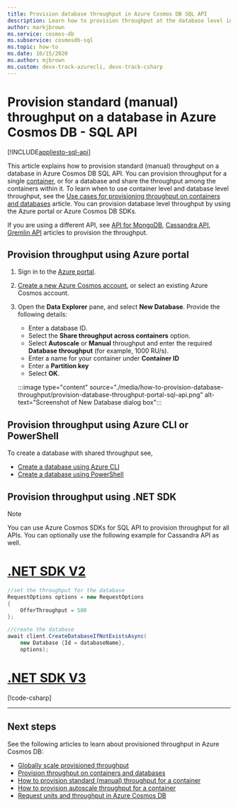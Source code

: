 ```yaml
---
title: Provision database throughput in Azure Cosmos DB SQL API
description: Learn how to provision throughput at the database level in Azure Cosmos DB SQL API using Azure portal, CLI, PowerShell and various other SDKs. 
author: markjbrown
ms.service: cosmos-db
ms.subservice: cosmosdb-sql
ms.topic: how-to
ms.date: 10/15/2020
ms.author: mjbrown 
ms.custom: devx-track-azurecli, devx-track-csharp
---
```


# Provision standard (manual) throughput on a database in Azure Cosmos DB - SQL API
[!INCLUDE[appliesto-sql-api](includes/appliesto-sql-api.md)]

This article explains how to provision standard (manual) throughput on a database in Azure Cosmos DB SQL API. You can provision throughput for a single [container](how-to-provision-container-throughput.md), or for a database and share the throughput among the containers within it. To learn when to use container level and database level throughput, see the [Use cases for provisioning throughput on containers and databases](set-throughput.md) article. You can provision database level throughput by using the Azure portal or Azure Cosmos DB SDKs.

If you are using a different API, see [API for MongoDB](mongodb/how-to-provision-throughput-mongodb.md), [Cassandra API](cassandra/how-to-provision-throughput-cassandra.md), [Gremlin API](how-to-provision-throughput-gremlin.md) articles to provision the throughput.

## Provision throughput using Azure portal

1. Sign in to the [Azure portal](https://portal.azure.com/).

1. [Create a new Azure Cosmos account](create-sql-api-dotnet.md#create-account), or select an existing Azure Cosmos account.

1. Open the **Data Explorer** pane, and select **New Database**. Provide the following details:

   * Enter a database ID.
   * Select the **Share throughput across containers** option.
   * Select **Autoscale** or **Manual** throughput and enter the required **Database throughput** (for example, 1000 RU/s).
   * Enter a name for your container under **Container ID**
   * Enter a **Partition key**
   * Select **OK**.

    :::image type="content" source="./media/how-to-provision-database-throughput/provision-database-throughput-portal-sql-api.png" alt-text="Screenshot of New Database dialog box":::

## Provision throughput using Azure CLI or PowerShell

To create a database with shared throughput see,

* [Create a database using Azure CLI](manage-with-cli.md#create-a-database-with-shared-throughput)
* [Create a database using PowerShell](manage-with-powershell.md#create-db-ru)

## Provision throughput using .NET SDK

> [!Note]
> You can use Azure Cosmos SDKs for SQL API to provision throughput for all APIs. You can optionally use the following example for Cassandra API as well.

# [.NET SDK V2](#tab/dotnetv2)

```csharp
//set the throughput for the database
RequestOptions options = new RequestOptions
{
    OfferThroughput = 500
};

//create the database
await client.CreateDatabaseIfNotExistsAsync(
    new Database {Id = databaseName},  
    options);
```

# [.NET SDK V3](#tab/dotnetv3)

[!code-csharp[](~/samples-cosmosdb-dotnet-v3/Microsoft.Azure.Cosmos/tests/Microsoft.Azure.Cosmos.Tests/SampleCodeForDocs/DatabaseDocsSampleCode.cs?name=DatabaseCreateWithThroughput)]

---

## Next steps

See the following articles to learn about provisioned throughput in Azure Cosmos DB:

* [Globally scale provisioned throughput](./request-units.md)
* [Provision throughput on containers and databases](set-throughput.md)
* [How to provision standard (manual) throughput for a container](how-to-provision-container-throughput.md)
* [How to provision autoscale throughput for a container](how-to-provision-autoscale-throughput.md)
* [Request units and throughput in Azure Cosmos DB](request-units.md)